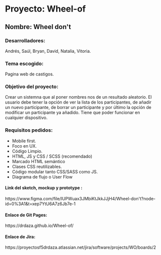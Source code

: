 # Proyecto: Wheel-of
<h2>Nombre: Wheel don't </h2>
<h3>Desarrolladores:</h3>
<p>Andrés, Saúl, Bryan, David, Natalia, Vitoria.</p>
<h3>Tema escogido:</h3>
<p>Pagina web de castigos.</p>
<h3>Objetivo del proyecto:</h3>
<p>Crear un sistemna que al poner nombres nos de un resultado aleatorio. El usuario debe tener la opción de ver la lista de los participantes, de añadir un nuevo participante, de borrar un participante y por último la opción de modificar un participante ya añadido. Tiene que poder funcionar en cualquier dispositivo. </p>
<h3>Requisitos pedidos:</h3>
<ul>
<li>Mobile first.</li>
<li>Foco en UX.</li>
<li>Código Limpio.</li></li>
<li>HTML, JS y CSS / SCSS (recomendado)</li>
<li>Marcado HTML semántico</li>
<li>Clases CSS reutilizables.</li>
<li>Código modular tanto CSS/SASS como JS.</li>
<li>Diagrama de flujo o User Flow</li>
</ul>

<h4>Link del sketch, mockup y prototype :</h4><p> https://www.figma.com/file/IUPWuax3JMbiKtJkkJJjH4/Wheel-don't?node-id=0%3A1&t=xep7YtU6A7z6Jb7e-1</p>
<h4>Enlace de Git Pages:</h4><p>https://drdaza.github.io/Wheel-of/</p>
<h4>Enlace de Jira:</h4><p>https://proyectosf5drdaza.atlassian.net/jira/software/projects/WO/boards/2</p>
